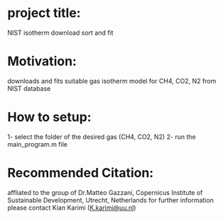 # project title:
NIST isotherm download sort and fit
# Motivation:
downloads and fits suitable gas isotherm model for CH4, CO2, N2 from NIST database
# How to setup:
1- select the folder of the desired gas (CH4, CO2, N2)
2- run the main_program.m file

# Recommended Citation:
affliated to the group of Dr.Matteo Gazzani, Copernicus Institute of Sustainable Development, Utrecht, Netherlands
for further information please contact Kian Karimi (K.karimi@uu.nl)
